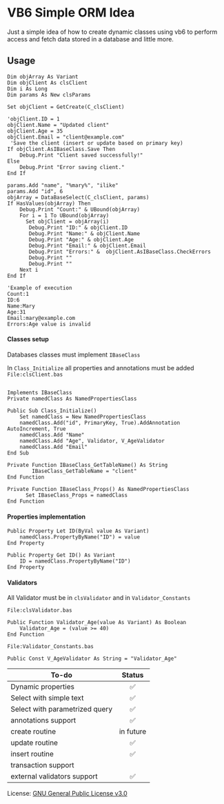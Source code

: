 # VB6 Simple ORM Idea
Just a simple idea of how to create dynamic classes using vb6 to perform access and fetch data stored in a database and little more.

## Usage
```vb6
Dim objArray As Variant
Dim objClient As clsClient
Dim i As Long
Dim params As New clsParams

Set objClient = GetCreate(C_clsClient)

'objClient.ID = 1
objClient.Name = "Updated client"
objClient.Age = 35
objClient.Email = "client@example.com"
 'Save the client (insert or update based on primary key)
If objClient.AsIBaseClass.Save Then
    Debug.Print "Client saved successfully!"
Else
    Debug.Print "Error saving client."
End If

params.Add "name", "%mary%", "ilike"
params.Add "id", 6
objArray = DataBaseSelect(C_clsClient, params)
If HasValues(objArray) Then
    Debug.Print "Count:" & UBound(objArray)
    For i = 1 To UBound(objArray)
      Set objClient = objArray(i)
       Debug.Print "ID:" & objClient.ID
       Debug.Print "Name:" & objClient.Name
       Debug.Print "Age:" & objClient.Age
       Debug.Print "Email:" & objClient.Email
       Debug.Print "Errors:" &  objClient.AsIBaseClass.CheckErrors
       Debug.Print ""
       Debug.Print ""
    Next i
End If

'Example of execution
Count:1
ID:6
Name:Mary
Age:31
Email:mary@example.com
Errors:Age value is invalid
```

#### Classes setup
Databases classes must implement `IBaseClass`

In `Class_Initialize` all properties and annotations must be added
`File:clsClient.bas`
```vb6

Implements IBaseClass
Private namedClass As NamedPropertiesClass

Public Sub Class_Initialize()
    Set namedClass = New NamedPropertiesClass
    namedClass.Add("id", PrimaryKey, True).AddAnnotation AutoIncrement, True
    namedClass.Add "Name"
    namedClass.Add "Age", Validator, V_AgeValidator
    namedClass.Add "Email"
End Sub

Private Function IBaseClass_GetTableName() As String
        IBaseClass_GetTableName = "client"
End Function

Private Function IBaseClass_Props() As NamedPropertiesClass
      Set IBaseClass_Props = namedClass
End Function
```

#### Properties implementation
```vb6
Public Property Let ID(ByVal value As Variant)
    namedClass.PropertyByName("ID") = value
End Property

Public Property Get ID() As Variant
    ID = namedClass.PropertyByName("ID")
End Property
```
#### Validators 
All Validator must be in `clsValidator` and in `Validator_Constants`

`File:clsValidator.bas`
```vb6
Public Function Validator_Age(value As Variant) As Boolean
    Validator_Age = (value >= 40)
End Function
```
`File:Validator_Constants.bas`
```vb6
Public Const V_AgeValidator As String = "Validator_Age"
```

| To-do | Status |
| --- | :---: |
| Dynamic properties  | :white_check_mark: |
| Select with simple text  | :white_check_mark: |
| Select with parametrized query|  :white_check_mark: |
| annotations support| :white_check_mark: |
| create routine| in future|
| update routine|:white_check_mark:|
| insert routine|:white_check_mark:|
| transaction support||
| external validators support| :white_check_mark: |

License: [GNU General Public License v3.0](LICENSE)
